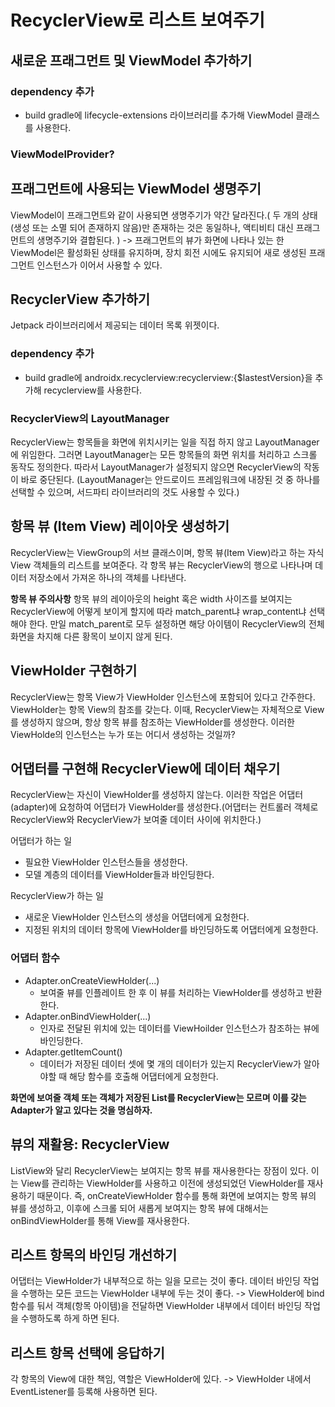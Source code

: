 # RecyclerView로 리스트 보여주기

## 새로운 프래그먼트 및 ViewModel 추가하기


### dependency 추가
+ build gradle에 lifecycle-extensions 라이브러리를 추가해 ViewModel 클래스를 사용한다.

### ViewModelProvider?


## 프래그먼트에 사용되는 ViewModel 생명주기
ViewModel이 프래그먼트와 같이 사용되면 생명주기가 약간 달라진다.( 두 개의 상태(생성 또는 소멸 되어 존재하지 않음)만 존재하는 것은 동일하나, 액티비티 대신 프래그먼트의 생명주기와 결합된다. )
-> 프래그먼트의 뷰가 화면에 나타나 있는 한 ViewModel은 활성화된 상태를 유지하며, 장치 회전 시에도 유지되어 새로 생성된 프래그먼트 인스턴스가 이어서 사용할 수 있다.


## RecyclerView 추가하기
Jetpack 라이브러리에서 제공되는 데이터 목록 위젯이다.

### dependency 추가
+ build gradle에 androidx.recyclerview:recyclerview:{$lastestVersion}을 추가해 recyclerview를 사용한다.


### RecyclerView의 LayoutManager
RecyclerView는 항목들을 화면에 위치시키는 일을 직접 하지 않고 LayoutManager에 위임한다. 그러면 LayoutManager는 모든 항목들의 화면 위치를 처리하고 스크롤 동작도 정의한다. 따라서 LayoutManager가 설정되지 않으면 RecyclerView의 작동이 바로 중단된다.
(LayoutManager는 안드로이드 프레임워크에 내장된 것 중 하나를 선택할 수 있으며, 서드파티 라이브러리의 것도 사용할 수 있다.)


## 항목 뷰 (Item View) 레이아웃 생성하기
RecyclerView는 ViewGroup의 서브 클래스이며, 항목 뷰(Item View)라고 하는 자식 View 객체들의 리스트를 보여준다. 각 항목 뷰는 RecyclerView의 행으로 나타나며 데이터 저장소에서 가져온 하나의 객체를 나타낸다.

**항목 뷰 주의사항**
항목 뷰의 레이아웃의 height 혹은 width 사이즈를 보여지는 RecyclerView에 어떻게 보이게 할지에 따라 match_parent냐 wrap_content냐 선택해야 한다. 만일 match_parent로 모두 설정하면 해당 아이템이 RecyclerView의 전체 화면을 차지해 다른 황목이 보이지 않게 된다.


## ViewHolder 구현하기
RecyclerView는 항목 View가 ViewHolder 인스턴스에 포함되어 있다고 간주한다. ViewHolder는 항목 View의 참조를 갖는다.
이때, RecyclerView는 자체적으로 View를 생성하지 않으며, 항상 항목 뷰를 참조하는 ViewHolder를 생성한다.
이러한 ViewHolde의 인스턴스는 누가 또는 어디서 생성하는 것일까?


## 어댑터를 구현해 RecyclerView에 데이터 채우기
RecyclerView는 자신이 ViewHolder를 생성하지 않는다. 이러한 작업은 어댑터(adapter)에 요청하여 어댑터가 ViewHolder를 생성한다.(어댑터는 컨트롤러 객체로 RecyclerView와 RecyclerView가 보여줄 데이터 사이에 위치한다.)

어댑터가 하는 일
+ 필요한 ViewHolder 인스턴스들을 생성한다.
+ 모델 계층의 데이터를 ViewHolder들과 바인딩한다.

RecyclerView가 하는 일
+ 새로운 ViewHolder 인스턴스의 생성을 어댑터에게 요청한다.
+ 지정된 위치의 데이터 항목에 ViewHolder를 바인딩하도록 어댑터에게 요청한다.

### 어댑터 함수

+ Adapter.onCreateViewHolder(...)
    + 보여줄 뷰를 인플레이트 한 후 이 뷰를 처리하는 ViewHolder를 생성하고 반환한다.
+ Adapter.onBindViewHolder(...)
    + 인자로 전달된 위치에 있는 데이터를 ViewHoilder 인스턴스가 참조하는 뷰에 바인딩한다.
+ Adapter.getItemCount()
    + 데이터가 저장된 데이터 셋에 몇 개의 데이터가 있는지 RecyclerView가 알아야할 때 해당 함수를 호출해 어댑터에게 요청한다.

**화면에 보여줄 객체 또는 객체가 저장된 List를 RecyclerView는 모르며 이를 갖는 Adapter가 알고 있다는 것을 명심하자.**


## 뷰의 재활용: RecyclerView
ListView와 달리 RecyclerView는 보여지는 항목 뷰를 재사용한다는 장점이 있다.
이는 View를 관리하는 ViewHolder를 사용하고 이전에 생성되었던 ViewHolder를 재사용하기 때문이다. 즉, onCreateViewHolder 함수를 통해 화면에 보여지는 항목 뷰의 뷰를 생성하고, 이후에 스크롤 되어 새롭게 보여지는 항목 뷰에 대해서는 onBindViewHolder를 통해 View를 재사용한다.


## 리스트 항목의 바인딩 개선하기
어댑터는 ViewHolder가 내부적으로 하는 일을 모르는 것이 좋다. 데이터 바인딩 작업을 수행하는 모든 코드는 ViewHolder 내부에 두는 것이 좋다.
-> ViewHolder에 bind 함수를 둬서 객체(항목 아이템)을 전달하면 ViewHolder 내부에서 데이터 바인딩 작업을 수행하도록 하게 하면 된다.


## 리스트 항목 선택에 응답하기
각 항목의 View에 대한 책임, 역할은 ViewHolder에 있다.
-> ViewHolder 내에서 EventListener를 등록해 사용하면 된다.

